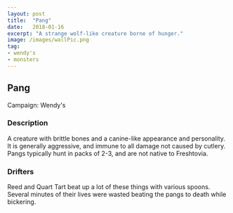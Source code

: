 ```yaml
---
layout: post
title:  "Pang"
date:   2018-01-16
excerpt: "A strange wolf-like creature borne of hunger."
image: /images/wallPic.png
tag:
- wendy's
- monsters 
---
```


## Pang
Campaign: Wendy's

### Description

A creature with brittle bones and a canine-like appearance and personality. It is generally aggressive, and immune to all damage not caused by cutlery. Pangs typically hunt in packs of 2-3, and are not native to Freshtovia.

### Drifters

Reed and Quart Tart beat up a lot of these things with various spoons. Several minutes of their lives were wasted beating the pangs to death while bickering.
